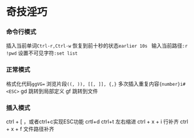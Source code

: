 # 奇技淫巧


### 命令行模式

插入当前单词`Ctrl-r,Ctrl-w`
恢复到前十秒的状态`earlier 10s `
输入当前路径`:r !pwd`
设置不可见字符`:set list`


### 正常模式

格式化代码`ggVG=`
浏览片段`((, )), [[, ]], {,}`
多次插入重复内容`{number}i#<ESC>`
gd 跳转到局部定义
gf 跳转到文件


### 插入模式

ctrl + [ ，或者ctrl+c实现ESC功能
crtl+d ctrl+t 左右缩进
ctrl + x + i 行补齐
ctrl + x + f 文件路径补齐
